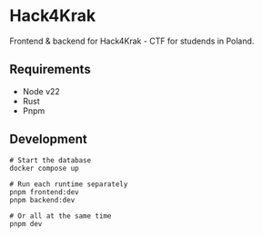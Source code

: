 # Hack4Krak

Frontend & backend for Hack4Krak - CTF for studends in Poland.

## Requirements
- Node v22
- Rust
- Pnpm

## Development
```shell
# Start the database
docker compose up

# Run each runtime separately
pnpm frontend:dev
pnpm backend:dev

# Or all at the same time
pnpm dev
```


